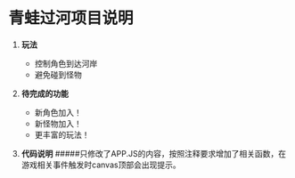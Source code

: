 青蛙过河项目说明
========
 1. **玩法**
    - 控制角色到达河岸
    - 避免碰到怪物

 2. **待完成的功能**
    - 新角色加入！
    - 新怪物加入！
    - 更丰富的玩法！

 3. **代码说明**
    #####只修改了APP.JS的内容，按照注释要求增加了相关函数，在游戏相关事件触发时canvas顶部会出现提示。

